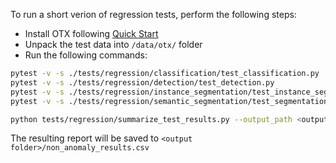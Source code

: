 To run a short verion of regression tests, perform the following steps:

- Install OTX following [Quick Start](https://openvinotoolkit.github.io/training_extensions/latest/guide/get_started/quick_start_guide/installation.html#install-openvino-training-extensions-for-users)
- Unpack the test data into `/data/otx/` folder
- Run the following commands:
```bash
pytest -v -s ./tests/regression/classification/test_classification.py
pytest -v -s ./tests/regression/detection/test_detection.py
pytest -v -s ./tests/regression/instance_segmentation/test_instance_segmentation.py
pytest -v -s ./tests/regression/semantic_segmentation/test_segmentation.py

python tests/regression/summarize_test_results.py --output_path <output folder>

```

The resulting report will be saved to `<output folder>/non_anomaly_results.csv`